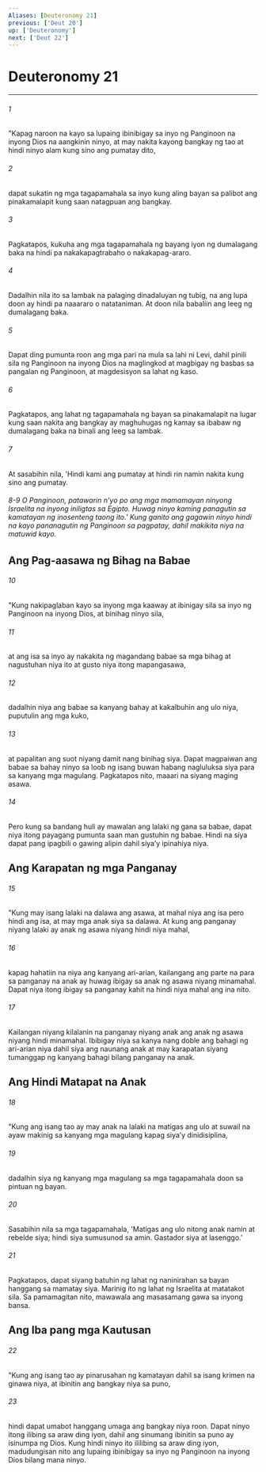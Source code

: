```yaml
---
Aliases: [Deuteronomy 21]
previous: ['Deut 20']
up: ['Deuteronomy']
next: ['Deut 22']
---
```

# Deuteronomy 21

***


###### 1 


"Kapag naroon na kayo sa lupaing ibinibigay sa inyo ng Panginoon na inyong Dios na aangkinin ninyo, at may nakita kayong bangkay ng tao at hindi ninyo alam kung sino ang pumatay dito, 


###### 2 


dapat sukatin ng mga tagapamahala sa inyo kung aling bayan sa palibot ang pinakamalapit kung saan natagpuan ang bangkay. 


###### 3 


Pagkatapos, kukuha ang mga tagapamahala ng bayang iyon ng dumalagang baka na hindi pa nakakapagtrabaho o nakakapag-araro. 


###### 4 


Dadalhin nila ito sa lambak na palaging dinadaluyan ng tubig, na ang lupa doon ay hindi pa naaararo o natataniman. At doon nila babaliin ang leeg ng dumalagang baka. 


###### 5 


Dapat ding pumunta roon ang mga pari na mula sa lahi ni Levi, dahil pinili sila ng Panginoon na inyong Dios na maglingkod at magbigay ng basbas sa pangalan ng Panginoon, at magdesisyon sa lahat ng kaso. 


###### 6 


Pagkatapos, ang lahat ng tagapamahala ng bayan sa pinakamalapit na lugar kung saan nakita ang bangkay ay maghuhugas ng kamay sa ibabaw ng dumalagang baka na binali ang leeg sa lambak. 


###### 7 


At sasabihin nila, 'Hindi kami ang pumatay at hindi rin namin nakita kung sino ang pumatay.

###### 8-9 O Panginoon, patawarin nʼyo po ang mga mamamayan ninyong Israelita na inyong iniligtas sa Egipto. Huwag ninyo kaming panagutin sa kamatayan ng inosenteng taong ito.' Kung ganito ang gagawin ninyo hindi na kayo pananagutin ng Panginoon sa pagpatay, dahil makikita niya na matuwid kayo.

## Ang Pag-aasawa ng Bihag na Babae 


###### 10 


"Kung nakipaglaban kayo sa inyong mga kaaway at ibinigay sila sa inyo ng Panginoon na inyong Dios, at binihag ninyo sila, 


###### 11 


at ang isa sa inyo ay nakakita ng magandang babae sa mga bihag at nagustuhan niya ito at gusto niya itong mapangasawa, 


###### 12 


dadalhin niya ang babae sa kanyang bahay at kakalbuhin ang ulo niya, puputulin ang mga kuko, 


###### 13 


at papalitan ang suot niyang damit nang binihag siya. Dapat magpaiwan ang babae sa bahay ninyo sa loob ng isang buwan habang nagluluksa siya para sa kanyang mga magulang. Pagkatapos nito, maaari na siyang maging asawa. 


###### 14 


Pero kung sa bandang huli ay mawalan ang lalaki ng gana sa babae, dapat niya itong payagang pumunta saan man gustuhin ng babae. Hindi na siya dapat pang ipagbili o gawing alipin dahil siyaʼy ipinahiya niya.

## Ang Karapatan ng mga Panganay 


###### 15 


"Kung may isang lalaki na dalawa ang asawa, at mahal niya ang isa pero hindi ang isa, at may mga anak siya sa dalawa. At kung ang panganay niyang lalaki ay anak ng asawa niyang hindi niya mahal, 


###### 16 


kapag hahatiin na niya ang kanyang ari-arian, kailangang ang parte na para sa panganay na anak ay huwag ibigay sa anak ng asawa niyang minamahal. Dapat niya itong ibigay sa panganay kahit na hindi niya mahal ang ina nito. 


###### 17 


Kailangan niyang kilalanin na panganay niyang anak ang anak ng asawa niyang hindi minamahal. Ibibigay niya sa kanya nang doble ang bahagi ng ari-arian niya dahil siya ang naunang anak at may karapatan siyang tumanggap ng kanyang bahagi bilang panganay na anak.

## Ang Hindi Matapat na Anak 


###### 18 


"Kung ang isang tao ay may anak na lalaki na matigas ang ulo at suwail na ayaw makinig sa kanyang mga magulang kapag siyaʼy dinidisiplina, 


###### 19 


dadalhin siya ng kanyang mga magulang sa mga tagapamahala doon sa pintuan ng bayan. 


###### 20 


Sasabihin nila sa mga tagapamahala, 'Matigas ang ulo nitong anak namin at rebelde siya; hindi siya sumusunod sa amin. Gastador siya at lasenggo.' 


###### 21 


Pagkatapos, dapat siyang batuhin ng lahat ng naninirahan sa bayan hanggang sa mamatay siya. Marinig ito ng lahat ng Israelita at matatakot sila. Sa pamamagitan nito, mawawala ang masasamang gawa sa inyong bansa.

## Ang Iba pang mga Kautusan 


###### 22 


"Kung ang isang tao ay pinarusahan ng kamatayan dahil sa isang krimen na ginawa niya, at ibinitin ang bangkay niya sa puno, 


###### 23 


hindi dapat umabot hanggang umaga ang bangkay niya roon. Dapat ninyo itong ilibing sa araw ding iyon, dahil ang sinumang ibinitin sa puno ay isinumpa ng Dios. Kung hindi ninyo ito ililibing sa araw ding iyon, madudungisan nito ang lupaing ibinibigay sa inyo ng Panginoon na inyong Dios bilang mana ninyo.
